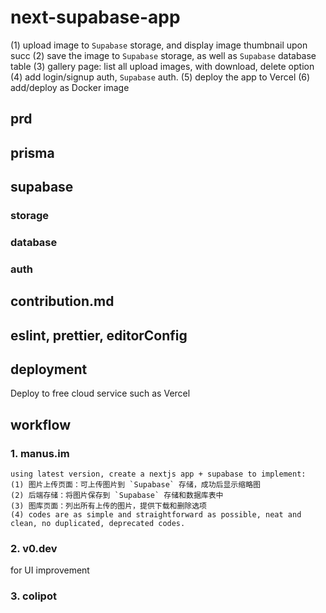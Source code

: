 # next-supabase-app

(1) upload image to `Supabase` storage, and display image thumbnail upon succ
(2) save the image to `Supabase` storage, as well as `Supabase` database table
(3) gallery page: list all upload images, with download, delete option
(4) add login/signup auth, `Supabase` auth.
(5) deploy the app to Vercel
(6) add/deploy as Docker image

## prd

## prisma

## supabase

### storage

### database

### auth

## contribution.md

## eslint, prettier, editorConfig

## deployment

Deploy to free cloud service such as Vercel

## workflow

### 1. manus.im

```text
using latest version, create a nextjs app + supabase to implement:
(1) 图片上传页面：可上传图片到 `Supabase` 存储，成功后显示缩略图
(2) 后端存储：将图片保存到 `Supabase` 存储和数据库表中
(3) 图库页面：列出所有上传的图片，提供下载和删除选项
(4) codes are as simple and straightforward as possible, neat and clean, no duplicated, deprecated codes.
```

### 2. v0.dev

for UI improvement

### 3. colipot
